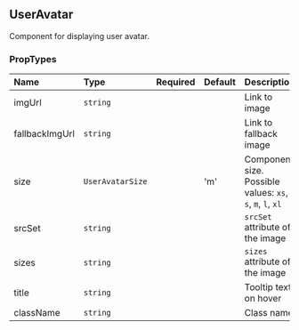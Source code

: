 ## UserAvatar

Component for displaying user avatar.

### PropTypes

| Name           | Type             | Required | Default | Description                                                |
| :------------- | :--------------- | :------- | :------ | :--------------------------------------------------------- |
| imgUrl         | `string`         |          |         | Link to image                                              |
| fallbackImgUrl | `string`         |          |         | Link to fallback image                                     |
| size           | `UserAvatarSize` |          | 'm'     | Component size. Possible values: `xs`, `s`, `m`, `l`, `xl` |
| srcSet         | `string`         |          |         | `srcSet` attribute of the image                            |
| sizes          | `string`         |          |         | `sizes` attribute of the image                             |
| title          | `string`         |          |         | Tooltip text on hover                                      |
| className      | `string`         |          |         | Class name                                                 |
